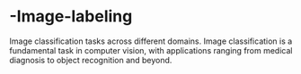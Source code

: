 # -Image-labeling
Image classification tasks across different domains. Image classification is a fundamental task in computer vision, with applications ranging from medical diagnosis to object recognition and beyond.
